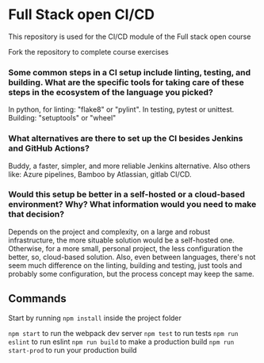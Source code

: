 # Full Stack open CI/CD

This repository is used for the CI/CD module of the Full stack open course

Fork the repository to complete course exercises

### Some common steps in a CI setup include linting, testing, and building. What are the specific tools for taking care of these steps in the ecosystem of the language you picked?
In python, for linting: "flake8" or "pylint". In testing, pytest or unittest. Building: "setuptools" or "wheel"

### What alternatives are there to set up the CI besides Jenkins and GitHub Actions? 
Buddy, a faster, simpler, and more reliable Jenkins alternative. Also others like: Azure pipelines, Bamboo by Atlassian, gitlab CI/CD.

### Would this setup be better in a self-hosted or a cloud-based environment? Why? What information would you need to make that decision?
Depends on the project and complexity, on a large and robust infrastructure, the more situable solution would be a self-hosted one. Otherwise,
for a more small, personal project, the less configuration the better, so, cloud-based solution. Also, even between languages, there's not seem
much difference on the linting, building and testing, just tools and probably some configuration, but the process concept may keep the same.
## Commands

Start by running `npm install` inside the project folder

`npm start` to run the webpack dev server
`npm test` to run tests
`npm run eslint` to run eslint
`npm run build` to make a production build
`npm run start-prod` to run your production build
